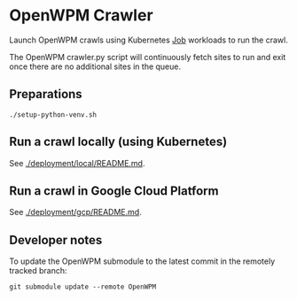 # OpenWPM Crawler 

Launch OpenWPM crawls using Kubernetes [Job](https://kubernetes.io/docs/concepts/workloads/controllers/jobs-run-to-completion/) workloads to run the crawl.

The OpenWPM crawler.py script will continuously fetch sites to run and exit once there are no additional sites in the queue.

## Preparations

```
./setup-python-venv.sh
```

## Run a crawl locally (using Kubernetes)

See [./deployment/local/README.md](./deployment/local/README.md).

## Run a crawl in Google Cloud Platform

See [./deployment/gcp/README.md](./deployment/gcp/README.md).

## Developer notes

To update the OpenWPM submodule to the latest commit in the remotely tracked branch:

```
git submodule update --remote OpenWPM
```
